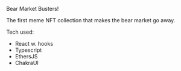 Bear Market Busters!

The first meme NFT collection that makes the bear market go away.

Tech used:
 - React w. hooks
 - Typescript
 - EthersJS
 - ChakraUI
